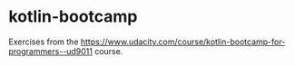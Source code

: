 # kotlin-bootcamp
Exercises from the https://www.udacity.com/course/kotlin-bootcamp-for-programmers--ud9011 course.
